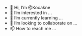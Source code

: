 - 👋 Hi, I’m @Kocakne
- 👀 I’m interested in ...
- 🌱 I’m currently learning ...
- 💞️ I’m looking to collaborate on ...
- 📫 How to reach me ...

<!---
Kocakne/Kocakne is a ✨ special ✨ repository because its `README.md` (this file) appears on your GitHub profile.
You can click the Preview link to take a look at your changes.
--->
